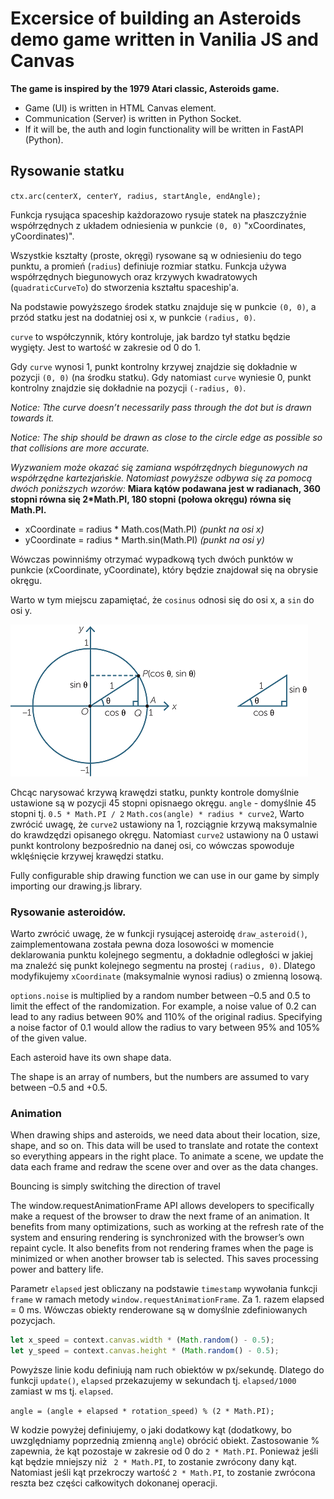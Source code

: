 # Excersice of building an Asteroids demo game written in Vanilia JS and Canvas

**The game is inspired by the 1979 Atari classic, Asteroids game.**

- Game (UI) is written in HTML Canvas element.
- Communication (Server) is written in Python Socket.
- If it will be, the auth and login functionality will be written in FastAPI (Python).

## Rysowanie statku

`ctx.arc(centerX, centerY, radius, startAngle, endAngle);`

Funkcja rysująca spaceship każdorazowo rysuje statek na płaszczyźnie współrzędnych z układem odniesienia w punkcie `(0, 0)` "xCoordinates, yCoordinates)".

Wszystkie kształty (proste, okręgi) rysowane są w odniesieniu do tego punktu, a promień (`radius`) definiuje rozmiar statku. Funkcja używa współrzędnych biegunowych oraz krzywych kwadratowych (`quadraticCurveTo`) do stworzenia kształtu spaceship'a.

Na podstawie powyższego środek statku znajduje się w punkcie `(0, 0)`, a przód statku jest na dodatniej osi x, w punkcie `(radius, 0)`.

`curve` to współczynnik, który kontroluje, jak bardzo tył statku będzie wygięty. Jest to wartość w zakresie od 0 do 1.

Gdy `curve` wynosi 1, punkt kontrolny krzywej znajdzie się dokładnie w pozycji `(0, 0)` (na środku statku).
Gdy natomiast `curve` wyniesie 0, punkt kontrolny znajdzie się dokładnie na pozycji `(-radius, 0)`.

_Notice: Tthe curve doesn’t necessarily pass through the dot but is drawn towards it._

_Notice: The ship should be drawn as close to the circle edge as
possible so that collisions are more accurate._

_Wyzwaniem może okazać się zamiana współrzędnych biegunowych na współrzędne kartezjańskie. Natomiast powyższe odbywa się za pomocą dwóch poniższych wzorów:_
**Miara kątów podawana jest w radianach, 360 stopni równa się 2\*Math.PI, 180 stopni (połowa okręgu) równa się Math.PI.**

- xCoordinate = radius \* Math.cos(Math.PI) _(punkt na osi x)_
- yCoordinate = radius \* Marth.sin(Math.PI) _(punkt na osi y)_

Wówczas powinniśmy otrzymać wypadkową tych dwóch punktów w punkcie (xCoordinate, yCoordinate), który będzie znajdował się na obrysie okręgu.

Warto w tym miejscu zapamiętać, że `cosinus` odnosi się do osi x, a `sin` do osi y.

![Sine and cosine of an angle, Math.PI](D5g1.png)

Chcąc narysować krzywą krawędzi statku, punkty kontrole domyślnie ustawione są w pozycji 45 stopni opisnaego okręgu.
`angle` - domyślnie 45 stopni tj. `0.5 * Math.PI / 2`
`Math.cos(angle) * radius * curve2`,
Warto zwrócić uwagę, że `curve2` ustawiony na 1, rozciągnie krzywą maksymalnie do krawdzędzi opisanego okręgu. Natomiast `curve2` ustawiony na 0 ustawi punkt kontrolony bezpośrednio na danej osi, co wówczas spowoduje wklęśnięcie krzywej krawędzi statku.

Fully configurable ship drawing function we
can use in our game by simply importing our drawing.js library.

### Rysowanie asteroidów.

Warto zwrócić uwagę, że w funkcji rysującej asteroidę `draw_asteroid()`, zaimplementowana została pewna doza losowości w momencie deklarowania punktu kolejnego segmentu, a dokładnie odległości w jakiej ma znaleźć się punkt kolejnego segmentu na prostej `(radius, 0)`. Dlatego modyfikujemy `xCoordinate` (maksymalnie wynosi radius) o zmienną losową.

`options.noise` is multiplied by a random number between –0.5 and 0.5 to limit the
effect of the randomization. For example, a noise value of 0.2 can lead to any
radius between 90% and 110% of the original radius. Specifying a noise factor
of 0.1 would allow the radius to vary between 95% and 105% of the given value.

Each asteroid have its own shape data.

The shape is an array of numbers, but the numbers are assumed to vary between –0.5 and +0.5.

### Animation

When drawing ships and asteroids, we need data about their location, size, shape, and so on. This data will be used to translate and rotate the context so everything appears in the right place. To animate a scene, we update the data each frame and redraw the scene over and over as the data changes.

Bouncing is simply switching the direction of travel

The window.requestAnimationFrame API allows developers to specifically
make a request of the browser to draw the next frame of an animation. It
benefits from many optimizations, such as working at the refresh rate of
the system and ensuring rendering is synchronized with the browser’s own
repaint cycle. It also benefits from not rendering frames when the page is
minimized or when another browser tab is selected. This saves processing
power and battery life.

Parametr `elapsed` jest obliczany na podstawie `timestamp` wywołania funkcji `frame` w ramach metody `window.requestAnimationFrame`. Za 1. razem elapsed = 0 ms. Wówczas obiekty renderowane są w domyślnie zdefiniowanych pozycjach.

```javascript
let x_speed = context.canvas.width * (Math.random() - 0.5);
let y_speed = context.canvas.height * (Math.random() - 0.5);
```

Powyższe linie kodu definiują nam ruch obiektów w px/sekundę. Dlatego do funkcji `update()`, `elapsed` przekazujemy w sekundach tj. `elapsed/1000` zamiast w ms tj. `elapsed`.

`angle = (angle + elapsed * rotation_speed) % (2 * Math.PI);`

W kodzie powyżej definiujemy, o jaki dodatkowy kąt (dodatkowy, bo uwzględniamy poprzednią zmienną `angle`) obrócić obiekt. Zastosowanie % zapewnia, że kąt pozostaje w zakresie od 0 do `2 * Math.PI`. Ponieważ jeśli kąt będzie mniejszy niż ` 2 * Math.PI`, to zostanie zwrócony dany kąt. Natomiast jeśli kąt przekroczy wartość `2 * Math.PI`, to zostanie zwrócona reszta bez części całkowitych dokonanej operacji.
